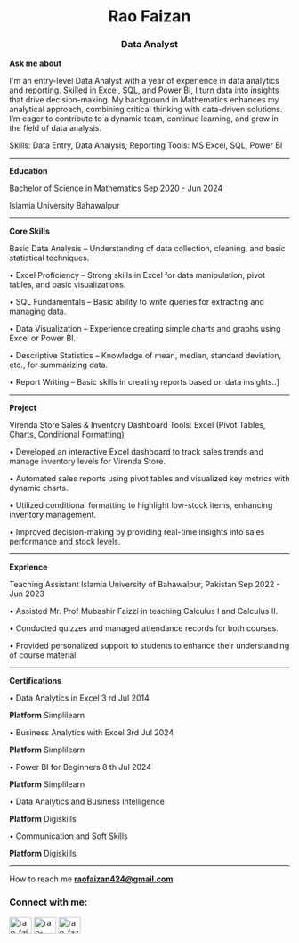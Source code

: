 <h1 align="center">Rao Faizan </h1>
<h3 align="center">Data Analyst</h3>

**Ask me about**

I'm an entry-level Data Analyst with a year of experience in data analytics and reporting. Skilled in Excel, SQL, and Power BI, I turn data into insights that drive decision-making. My background in Mathematics enhances my analytical approach, combining critical thinking with data-driven solutions. I’m eager to contribute to a dynamic team, continue learning, and grow in the field of data analysis.

Skills: Data Entry, Data Analysis, Reporting
Tools: MS Excel, SQL, Power BI


                    
                     
  _________________________________________________________________________________________________________________________________________________________________________
  
**Education**

 Bachelor of Science in Mathematics Sep 2020 - Jun 2024
 
 Islamia University Bahawalpur
____________________________________________________________________________________________________________________________________________________________________________

 **Core Skills**
 
 Basic Data Analysis – Understanding of data collection, cleaning, and basic statistical techniques.
    
   • Excel Proficiency – Strong skills in Excel for data manipulation, pivot tables, and basic visualizations.
   
   • SQL Fundamentals – Basic ability to write queries for extracting and managing data.
   
   • Data Visualization – Experience creating simple charts and graphs using Excel or Power BI.
   
   • Descriptive Statistics – Knowledge of mean, median, standard deviation, etc., for summarizing data.
   
   • Report Writing – Basic skills in creating reports based on data insights..]
____________________________________________________________________________________________________________________________________________________________________________

**Project**
 
Virenda Store Sales & Inventory Dashboard Tools: Excel (Pivot Tables, Charts, Conditional Formatting)

  • Developed an interactive Excel dashboard to track sales trends and manage inventory levels for Virenda Store.
     
  • Automated sales reports using pivot tables and visualized key metrics with dynamic charts.

  • Utilized conditional formatting to highlight low-stock items, enhancing inventory management.
     
   • Improved decision-making by providing real-time insights into sales performance and stock levels.
  ________________________________________________________________________________________________________________________________________________________________________

**Exprience** 

   Teaching Assistant Islamia University of Bahawalpur, Pakistan Sep 2022 - Jun 2023
   
  • Assisted Mr. Prof Mubashir Faizzi in teaching Calculus I and Calculus II.
  
  • Conducted quizzes and managed attendance records for both courses.
  
  • Provided personalized support to students to enhance their understanding of course material
___________________________________________________________________________________________________________________________________________________________________________ 

**Certifications**

   • Data Analytics in Excel 3 rd Jul 2014
   
  **Platform** Simplilearn
      
   • Business Analytics with Excel 3rd Jul 2024
   
  **Platform** Simplilearn
     
   • Power BI for Beginners 8 th Jul 2024
   
  **Platform** Simplilearn
      
   • Data Analytics and Business Intelligence
   
  **Platform** Digiskills
     
   • Communication and Soft Skills
   
  **Platform** Digiskills
__________________________________________________________________________________________________________________________________________________________________________

  How to reach me **raofaizan424@gmail.com**

<h3 align="left">Connect with me:</h3>
<p align="left">
<a href="https://twitter.com/rao_faizan1" target="blank"><img align="center" src="https://raw.githubusercontent.com/rahuldkjain/github-profile-readme-generator/master/src/images/icons/Social/twitter.svg" alt="rao_faizan1" height="30" width="40" /></a>
<a href="https://linkedin.com/in/rao-faizan" target="blank"><img align="center" src="https://raw.githubusercontent.com/rahuldkjain/github-profile-readme-generator/master/src/images/icons/Social/linked-in-alt.svg" alt="rao-faizan" height="30" width="40" /></a>
<a href="https://instagram.com/rao_fazii" target="blank"><img align="center" src="https://raw.githubusercontent.com/rahuldkjain/github-profile-readme-generator/master/src/images/icons/Social/instagram.svg" alt="rao_fazii" height="30" width="40" /></a>
</p>
